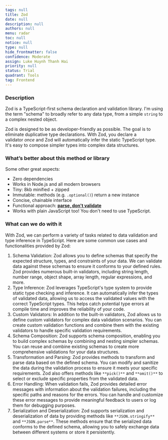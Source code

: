 ```yaml
---
tags: null
title: Zod
date: null
description: null
authors: null
menu: radar
toc: null
notice: null
type: null
hide_frontmatter: false
confidence: Moderate
assign: Luke Huynh Thanh Hai
priority: null
status: Trial
quadrant: Tools
tag: Frontend
---
```


<!-- table_of_contents 340a9a4e-3845-4ace-ab75-f99b83ced0dc -->

### Description

Zod is a TypeScript-first schema declaration and validation library. I'm using the term "schema" to broadly refer to any data type, from a simple `string` to a complex nested object.

Zod is designed to be as developer-friendly as possible. The goal is to eliminate duplicative type declarations. With Zod, you declare a validator *once* and Zod will automatically infer the static TypeScript type. It's easy to compose simpler types into complex data structures.

### What’s better about this method or library

Some other great aspects:

* Zero dependencies
* Works in Node.js and all modern browsers
* Tiny: 8kb minified + zipped
* Immutable: methods (e.g. `.optional()`) return a new instance
* Concise, chainable interface
* Functional approach: **[parse, don't validate](https://lexi-lambda.github.io/blog/2019/11/05/parse-don-t-validate/)**
* Works with plain JavaScript too! You don't need to use TypeScript.

### What can we do with it

With Zod, we can perform a variety of tasks related to data validation and type inference in TypeScript. Here are some common use cases and functionalities provided by Zod:

1. Schema Validation: Zod allows you to define schemas that specify the expected structure, types, and constraints of your data. We can validate data against these schemas to ensure it conforms to your defined rules. Zod provides numerous built-in validators, including string length, number range, object shape, array length, regular expressions, and more.
1. Type Inference: Zod leverages TypeScript's type system to provide static type checking and inference. It can automatically infer the types of validated data, allowing us to access the validated values with the correct TypeScript types. This helps catch potential type errors at compile time and improves the reliability of your code.
1. Custom Validators: In addition to the built-in validators, Zod allows us to define custom validators for complex data validation scenarios. You can create custom validation functions and combine them with the existing validators to handle specific validation requirements.
1. Schema Composition: Zod supports schema composition, enabling you to build complex schemas by combining and nesting simpler schemas. You can reuse and combine existing schemas to create more comprehensive validations for your data structures.
1. Transformation and Parsing: Zod provides methods to transform and parse data based on the defined schema. You can modify and sanitize the data during the validation process to ensure it meets your specific requirements. Zod also offers methods like `**pick()**` and `**omit()**` to select or exclude specific properties from the validated data.
1. Error Handling: When validation fails, Zod provides detailed error messages with information about the validation failures, including the specific paths and reasons for the errors. You can handle and customize these error messages to provide meaningful feedback to users or log them for debugging purposes.
1. Serialization and Deserialization: Zod supports serialization and deserialization of data by providing methods like `**JSON.stringify**` and `**JSON.parse**`. These methods ensure that the serialized data conforms to the defined schema, allowing you to safely exchange data between different systems or store it persistently.

<!-- child_database b17a43f1-bed4-4fe9-8186-529b79179e7c -->

